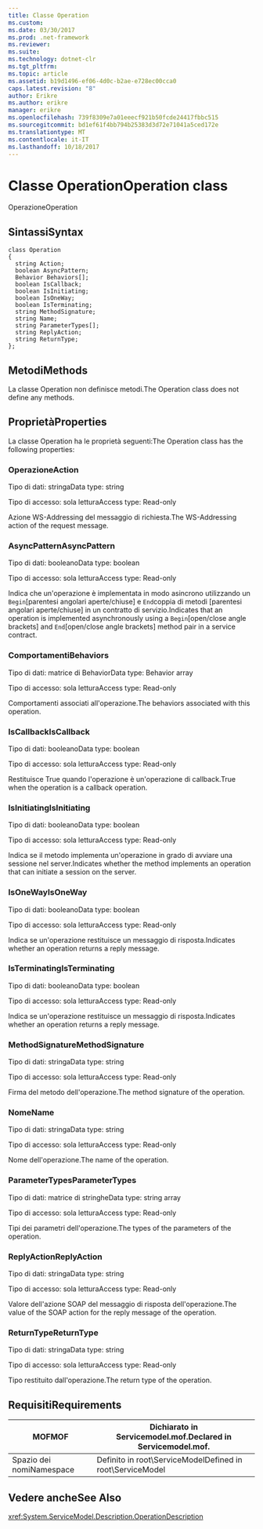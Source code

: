 ```yaml
---
title: Classe Operation
ms.custom: 
ms.date: 03/30/2017
ms.prod: .net-framework
ms.reviewer: 
ms.suite: 
ms.technology: dotnet-clr
ms.tgt_pltfrm: 
ms.topic: article
ms.assetid: b19d1496-ef06-4d0c-b2ae-e728ec00cca0
caps.latest.revision: "8"
author: Erikre
ms.author: erikre
manager: erikre
ms.openlocfilehash: 739f8309e7a01eeecf921b50fcde24417fbbc515
ms.sourcegitcommit: bd1ef61f4bb794b25383d3d72e71041a5ced172e
ms.translationtype: MT
ms.contentlocale: it-IT
ms.lasthandoff: 10/18/2017
---
```

# <a name="operation-class"></a><span data-ttu-id="39361-102">Classe Operation</span><span class="sxs-lookup"><span data-stu-id="39361-102">Operation class</span></span>
<span data-ttu-id="39361-103">Operazione</span><span class="sxs-lookup"><span data-stu-id="39361-103">Operation</span></span>  
  
## <a name="syntax"></a><span data-ttu-id="39361-104">Sintassi</span><span class="sxs-lookup"><span data-stu-id="39361-104">Syntax</span></span>  
  
```  
class Operation  
{  
  string Action;  
  boolean AsyncPattern;  
  Behavior Behaviors[];  
  boolean IsCallback;  
  boolean IsInitiating;  
  boolean IsOneWay;  
  boolean IsTerminating;  
  string MethodSignature;  
  string Name;  
  string ParameterTypes[];  
  string ReplyAction;  
  string ReturnType;  
};  
```  
  
## <a name="methods"></a><span data-ttu-id="39361-105">Metodi</span><span class="sxs-lookup"><span data-stu-id="39361-105">Methods</span></span>  
 <span data-ttu-id="39361-106">La classe Operation non definisce metodi.</span><span class="sxs-lookup"><span data-stu-id="39361-106">The Operation class does not define any methods.</span></span>  
  
## <a name="properties"></a><span data-ttu-id="39361-107">Proprietà</span><span class="sxs-lookup"><span data-stu-id="39361-107">Properties</span></span>  
 <span data-ttu-id="39361-108">La classe Operation ha le proprietà seguenti:</span><span class="sxs-lookup"><span data-stu-id="39361-108">The Operation class has the following properties:</span></span>  
  
### <a name="action"></a><span data-ttu-id="39361-109">Operazione</span><span class="sxs-lookup"><span data-stu-id="39361-109">Action</span></span>  
 <span data-ttu-id="39361-110">Tipo di dati: stringa</span><span class="sxs-lookup"><span data-stu-id="39361-110">Data type: string</span></span>  
  
 <span data-ttu-id="39361-111">Tipo di accesso: sola lettura</span><span class="sxs-lookup"><span data-stu-id="39361-111">Access type: Read-only</span></span>  
  
 <span data-ttu-id="39361-112">Azione WS-Addressing del messaggio di richiesta.</span><span class="sxs-lookup"><span data-stu-id="39361-112">The WS-Addressing action of the request message.</span></span>  
  
### <a name="asyncpattern"></a><span data-ttu-id="39361-113">AsyncPattern</span><span class="sxs-lookup"><span data-stu-id="39361-113">AsyncPattern</span></span>  
 <span data-ttu-id="39361-114">Tipo di dati: booleano</span><span class="sxs-lookup"><span data-stu-id="39361-114">Data type: boolean</span></span>  
  
 <span data-ttu-id="39361-115">Tipo di accesso: sola lettura</span><span class="sxs-lookup"><span data-stu-id="39361-115">Access type: Read-only</span></span>  
  
 <span data-ttu-id="39361-116">Indica che un'operazione è implementata in modo asincrono utilizzando un `Begin`[parentesi angolari aperte/chiuse] e `End`coppia di metodi [parentesi angolari aperte/chiuse] in un contratto di servizio.</span><span class="sxs-lookup"><span data-stu-id="39361-116">Indicates that an operation is implemented asynchronously using a `Begin`[open/close angle brackets] and `End`[open/close angle brackets] method pair in a service contract.</span></span>  
  
### <a name="behaviors"></a><span data-ttu-id="39361-117">Comportamenti</span><span class="sxs-lookup"><span data-stu-id="39361-117">Behaviors</span></span>  
 <span data-ttu-id="39361-118">Tipo di dati: matrice di Behavior</span><span class="sxs-lookup"><span data-stu-id="39361-118">Data type: Behavior array</span></span>  
  
 <span data-ttu-id="39361-119">Tipo di accesso: sola lettura</span><span class="sxs-lookup"><span data-stu-id="39361-119">Access type: Read-only</span></span>  
  
 <span data-ttu-id="39361-120">Comportamenti associati all'operazione.</span><span class="sxs-lookup"><span data-stu-id="39361-120">The behaviors associated with this operation.</span></span>  
  
### <a name="iscallback"></a><span data-ttu-id="39361-121">IsCallback</span><span class="sxs-lookup"><span data-stu-id="39361-121">IsCallback</span></span>  
 <span data-ttu-id="39361-122">Tipo di dati: booleano</span><span class="sxs-lookup"><span data-stu-id="39361-122">Data type: boolean</span></span>  
  
 <span data-ttu-id="39361-123">Tipo di accesso: sola lettura</span><span class="sxs-lookup"><span data-stu-id="39361-123">Access type: Read-only</span></span>  
  
 <span data-ttu-id="39361-124">Restituisce True quando l'operazione è un'operazione di callback.</span><span class="sxs-lookup"><span data-stu-id="39361-124">True when the operation is a callback operation.</span></span>  
  
### <a name="isinitiating"></a><span data-ttu-id="39361-125">IsInitiating</span><span class="sxs-lookup"><span data-stu-id="39361-125">IsInitiating</span></span>  
 <span data-ttu-id="39361-126">Tipo di dati: booleano</span><span class="sxs-lookup"><span data-stu-id="39361-126">Data type: boolean</span></span>  
  
 <span data-ttu-id="39361-127">Tipo di accesso: sola lettura</span><span class="sxs-lookup"><span data-stu-id="39361-127">Access type: Read-only</span></span>  
  
 <span data-ttu-id="39361-128">Indica se il metodo implementa un'operazione in grado di avviare una sessione nel server.</span><span class="sxs-lookup"><span data-stu-id="39361-128">Indicates whether the method implements an operation that can initiate a session on the server.</span></span>  
  
### <a name="isoneway"></a><span data-ttu-id="39361-129">IsOneWay</span><span class="sxs-lookup"><span data-stu-id="39361-129">IsOneWay</span></span>  
 <span data-ttu-id="39361-130">Tipo di dati: booleano</span><span class="sxs-lookup"><span data-stu-id="39361-130">Data type: boolean</span></span>  
  
 <span data-ttu-id="39361-131">Tipo di accesso: sola lettura</span><span class="sxs-lookup"><span data-stu-id="39361-131">Access type: Read-only</span></span>  
  
 <span data-ttu-id="39361-132">Indica se un'operazione restituisce un messaggio di risposta.</span><span class="sxs-lookup"><span data-stu-id="39361-132">Indicates whether an operation returns a reply message.</span></span>  
  
### <a name="isterminating"></a><span data-ttu-id="39361-133">IsTerminating</span><span class="sxs-lookup"><span data-stu-id="39361-133">IsTerminating</span></span>  
 <span data-ttu-id="39361-134">Tipo di dati: booleano</span><span class="sxs-lookup"><span data-stu-id="39361-134">Data type: boolean</span></span>  
  
 <span data-ttu-id="39361-135">Tipo di accesso: sola lettura</span><span class="sxs-lookup"><span data-stu-id="39361-135">Access type: Read-only</span></span>  
  
 <span data-ttu-id="39361-136">Indica se un'operazione restituisce un messaggio di risposta.</span><span class="sxs-lookup"><span data-stu-id="39361-136">Indicates whether an operation returns a reply message.</span></span>  
  
### <a name="methodsignature"></a><span data-ttu-id="39361-137">MethodSignature</span><span class="sxs-lookup"><span data-stu-id="39361-137">MethodSignature</span></span>  
 <span data-ttu-id="39361-138">Tipo di dati: stringa</span><span class="sxs-lookup"><span data-stu-id="39361-138">Data type: string</span></span>  
  
 <span data-ttu-id="39361-139">Tipo di accesso: sola lettura</span><span class="sxs-lookup"><span data-stu-id="39361-139">Access type: Read-only</span></span>  
  
 <span data-ttu-id="39361-140">Firma del metodo dell'operazione.</span><span class="sxs-lookup"><span data-stu-id="39361-140">The method signature of the operation.</span></span>  
  
### <a name="name"></a><span data-ttu-id="39361-141">Nome</span><span class="sxs-lookup"><span data-stu-id="39361-141">Name</span></span>  
 <span data-ttu-id="39361-142">Tipo di dati: stringa</span><span class="sxs-lookup"><span data-stu-id="39361-142">Data type: string</span></span>  
  
 <span data-ttu-id="39361-143">Tipo di accesso: sola lettura</span><span class="sxs-lookup"><span data-stu-id="39361-143">Access type: Read-only</span></span>  
  
 <span data-ttu-id="39361-144">Nome dell'operazione.</span><span class="sxs-lookup"><span data-stu-id="39361-144">The name of the operation.</span></span>  
  
### <a name="parametertypes"></a><span data-ttu-id="39361-145">ParameterTypes</span><span class="sxs-lookup"><span data-stu-id="39361-145">ParameterTypes</span></span>  
 <span data-ttu-id="39361-146">Tipo di dati: matrice di stringhe</span><span class="sxs-lookup"><span data-stu-id="39361-146">Data type: string array</span></span>  
  
 <span data-ttu-id="39361-147">Tipo di accesso: sola lettura</span><span class="sxs-lookup"><span data-stu-id="39361-147">Access type: Read-only</span></span>  
  
 <span data-ttu-id="39361-148">Tipi dei parametri dell'operazione.</span><span class="sxs-lookup"><span data-stu-id="39361-148">The types of the parameters of the operation.</span></span>  
  
### <a name="replyaction"></a><span data-ttu-id="39361-149">ReplyAction</span><span class="sxs-lookup"><span data-stu-id="39361-149">ReplyAction</span></span>  
 <span data-ttu-id="39361-150">Tipo di dati: stringa</span><span class="sxs-lookup"><span data-stu-id="39361-150">Data type: string</span></span>  
  
 <span data-ttu-id="39361-151">Tipo di accesso: sola lettura</span><span class="sxs-lookup"><span data-stu-id="39361-151">Access type: Read-only</span></span>  
  
 <span data-ttu-id="39361-152">Valore dell'azione SOAP del messaggio di risposta dell'operazione.</span><span class="sxs-lookup"><span data-stu-id="39361-152">The value of the SOAP action for the reply message of the operation.</span></span>  
  
### <a name="returntype"></a><span data-ttu-id="39361-153">ReturnType</span><span class="sxs-lookup"><span data-stu-id="39361-153">ReturnType</span></span>  
 <span data-ttu-id="39361-154">Tipo di dati: stringa</span><span class="sxs-lookup"><span data-stu-id="39361-154">Data type: string</span></span>  
  
 <span data-ttu-id="39361-155">Tipo di accesso: sola lettura</span><span class="sxs-lookup"><span data-stu-id="39361-155">Access type: Read-only</span></span>  
  
 <span data-ttu-id="39361-156">Tipo restituito dall'operazione.</span><span class="sxs-lookup"><span data-stu-id="39361-156">The return type of the operation.</span></span>  
  
## <a name="requirements"></a><span data-ttu-id="39361-157">Requisiti</span><span class="sxs-lookup"><span data-stu-id="39361-157">Requirements</span></span>  
  
|<span data-ttu-id="39361-158">MOF</span><span class="sxs-lookup"><span data-stu-id="39361-158">MOF</span></span>|<span data-ttu-id="39361-159">Dichiarato in Servicemodel.mof.</span><span class="sxs-lookup"><span data-stu-id="39361-159">Declared in Servicemodel.mof.</span></span>|  
|---------|-----------------------------------|  
|<span data-ttu-id="39361-160">Spazio dei nomi</span><span class="sxs-lookup"><span data-stu-id="39361-160">Namespace</span></span>|<span data-ttu-id="39361-161">Definito in root\ServiceModel</span><span class="sxs-lookup"><span data-stu-id="39361-161">Defined in root\ServiceModel</span></span>|  
  
## <a name="see-also"></a><span data-ttu-id="39361-162">Vedere anche</span><span class="sxs-lookup"><span data-stu-id="39361-162">See Also</span></span>  
 <xref:System.ServiceModel.Description.OperationDescription>
